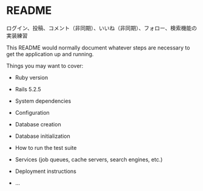 # README
ログイン、投稿、コメント（非同期）、いいね（非同期）、フォロー、検索機能の実装練習

This README would normally document whatever steps are necessary to get the
application up and running.

Things you may want to cover:

* Ruby version
* Rails 5.2.5

* System dependencies

* Configuration

* Database creation

* Database initialization

* How to run the test suite

* Services (job queues, cache servers, search engines, etc.)

* Deployment instructions

* ...
